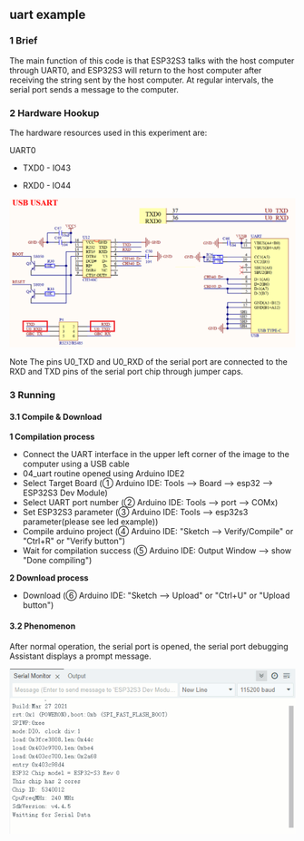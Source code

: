 ## uart example

### 1 Brief

The main function of this code is that ESP32S3 talks with the host computer through UART0, and ESP32S3 will return to the host computer after receiving the string sent by the host computer. At regular intervals, the serial port sends a message to the computer.

### 2 Hardware Hookup

The hardware resources used in this experiment are:

UART0

- TXD0 - IO43

- RXD0 - IO44

<img src="../../../../1_docs/3_figures/examples/uart/uart_sch.png" style="zoom: 80%;" />

Note The pins U0_TXD and U0_RXD of the serial port are connected to the RXD and TXD pins of the serial port chip through jumper caps.

### 3 Running

#### 3.1 Compile & Download

**1 Compilation process**

- Connect the UART interface in the upper left corner of the image to the computer using a USB cable
- 04_uart routine opened using Arduino IDE2
- Select Target Board (① Arduino IDE: Tools --> Board --> esp32 --> ESP32S3 Dev Module)
- Select UART port number (② Arduino IDE: Tools --> port --> COMx)
- Set ESP32S3 parameter (③ Arduino IDE: Tools --> esp32s3 parameter(please see led example))
- Compile arduino project (④ Arduino IDE: "Sketch --> Verify/Compile" or "Ctrl+R" or "Verify button")
- Wait for compilation success (⑤ Arduino IDE: Output Window --> show "Done compiling")

**2 Download process**

- Download (⑥ Arduino IDE: "Sketch --> Upload" or "Ctrl+U" or "Upload button")

#### 3.2 Phenomenon

After normal operation, the serial port is opened, the serial port debugging Assistant displays a prompt message.

![](../../../../1_docs/3_figures/examples/uart/uart_example.gif)